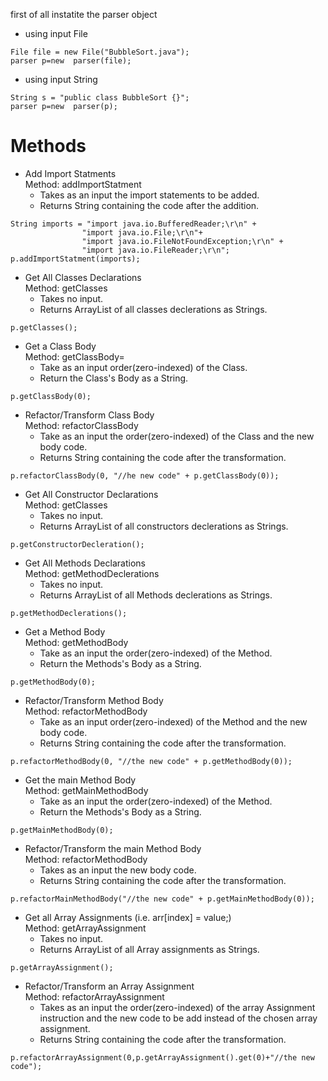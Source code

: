first of all instatite the parser object
* using input File
```
File file = new File("BubbleSort.java");
parser p=new  parser(file);   
```
* using input String
```
String s = "public class BubbleSort {}";
parser p=new  parser(p);
```
# Methods
* Add Import Statments<br/>
Method: addImportStatment<br/>
  * Takes as an input the import statements to be added.<br/>
  * Returns String containing the code after the addition.
```
String imports = "import java.io.BufferedReader;\r\n" +
                "import java.io.File;\r\n"+
                "import java.io.FileNotFoundException;\r\n" +
                "import java.io.FileReader;\r\n";
p.addImportStatment(imports);
```
* Get All Classes Declarations<br/>
Method: getClasses
  * Takes no input.
  * Returns ArrayList of all classes declerations as Strings.
```
p.getClasses();
```
* Get a Class Body<br/>
Method: getClassBody=
  * Take as an input order(zero-indexed) of the Class.
  * Return the Class's Body as a String.
```
p.getClassBody(0);
```

* Refactor/Transform Class Body<br/>
Method: refactorClassBody
  * Take as an input the order(zero-indexed) of the Class and the new body code.
  * Returns String containing the code after the transformation.
```
p.refactorClassBody(0, "//he new code" + p.getClassBody(0));
```
* Get All Constructor Declarations<br/>
Method: getClasses
  * Takes no input.
  * Returns ArrayList of all constructors declerations as Strings.
```
p.getConstructorDecleration();
```
* Get All Methods Declarations<br/>
Method: getMethodDeclerations
  * Takes no input.
  * Returns ArrayList of all Methods declerations as Strings.
```
p.getMethodDeclerations();
```
* Get a Method Body<br/>
Method: getMethodBody
  * Take as an input the order(zero-indexed) of the Method.
  * Return the Methods's Body as a String.
```
p.getMethodBody(0);
```

* Refactor/Transform Method Body<br/>
Method: refactorMethodBody
  * Take as an input order(zero-indexed) of the Method and the new body code.
  * Returns String containing the code after the transformation.
```
p.refactorMethodBody(0, "//the new code" + p.getMethodBody(0));
```
* Get the main Method Body<br/>
Method: getMainMethodBody
  * Take as an input the order(zero-indexed) of the Method.
  * Return the Methods's Body as a String.
```
p.getMainMethodBody(0);
```

* Refactor/Transform the main Method Body<br/>
Method: refactorMethodBody
  * Takes as an input the new body code.
  * Returns String containing the code after the transformation.
```
p.refactorMainMethodBody("//the new code" + p.getMainMethodBody(0));
```

* Get all Array Assignments (i.e. arr[index] = value;)<br/>
Method: getArrayAssignment
  * Takes no input.
  * Returns ArrayList of all Array assignments as Strings.
```
p.getArrayAssignment();
```
* Refactor/Transform an Array Assignment<br/>
Method: refactorArrayAssignment
  * Takes as an input the order(zero-indexed) of the array Assignment instruction and the new code to be add instead of the chosen array assignment.
  * Returns String containing the code after the transformation.
```
p.refactorArrayAssignment(0,p.getArrayAssignment().get(0)+"//the new code");
```

